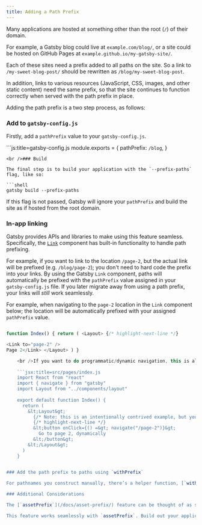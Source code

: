 ```yaml
---
title: Adding a Path Prefix
---
```


Many applications are hosted at something other than the root (`/`) of their domain.

For example, a Gatsby blog could live at `example.com/blog/`, or a site could be hosted on GitHub Pages at `example.github.io/my-gatsby-site/`.

Each of these sites need a prefix added to all paths on the site. So a link to `/my-sweet-blog-post/` should be rewritten as `/blog/my-sweet-blog-post`.

In addition, links to various resources (JavaScript, CSS, images, and other static content) need the same prefix, so that the site continues to function correctly when served with the path prefix in place.

Adding the path prefix is a two step process, as follows:

### Add to `gatsby-config.js`

Firstly, add a `pathPrefix` value to your `gatsby-config.js`.

```js:title=gatsby-config.js module.exports = { pathPrefix: `/blog`, }

    <br />### Build
    
    The final step is to build your application with the `--prefix-paths` flag, like so:
    
    ```shell
    gatsby build --prefix-paths
    

If this flag is not passed, Gatsby will ignore your `pathPrefix` and build the site as if hosted from the root domain.

### In-app linking

Gatsby provides APIs and libraries to make using this feature seamless. Specifically, the [`Link`](/docs/gatsby-link/) component has built-in functionality to handle path prefixing.

For example, if you want to link to the location `/page-2`, but the actual link will be prefixed (e.g. `/blog/page-2`); you don't need to hard code the prefix into your links. By using the Gatsby `Link` component, paths will automatically be prefixed with the `pathPrefix` value assigned in your `gatsby-config.js` file. If you later migrate away from using a path prefix, your links will *still* work seamlessly.

For example, when navigating to the `page-2` location in the `Link` component below; the location will be automatically prefixed with your assigned `pathPrefix` value.

```jsx:title=src/pages/index.js import React from "react" import { Link } from "gatsby" import Layout from "../components/layout"

function Index() { return ( <Layout> {/* highlight-next-line */} 

<Link to="page-2" />
Page 2</Link> </Layout> ) }

    <br />If you want to do programmatic/dynamic navigation, this is also possible! Expose the Gatsby `navigate` helper, and this too automatically handles path prefixing.
    
    ```jsx:title=src/pages/index.js
    import React from "react"
    import { navigate } from "gatsby"
    import Layout from "../components/layout"
    
    export default function Index() {
      return (
        &lt;Layout&gt;
          {/* Note: this is an intentionally contrived example, but you get the idea! */}
          {/* highlight-next-line */}
          &lt;button onClick={() =&gt; navigate("/page-2")}&gt;
            Go to page 2, dynamically
          &lt;/button&gt;
        &lt;/Layout&gt;
      )
    }
    

### Add the path prefix to paths using `withPrefix`

For pathnames you construct manually, there’s a helper function, [`withPrefix`](/docs/gatsby-link/#add-the-path-prefix-to-paths-using-withprefix) that prepends your path prefix in production (but doesn’t during development where paths don’t need prefixed).

### Additional Considerations

The [`assetPrefix`](/docs/asset-prefix/) feature can be thought of as semi-related to this feature. That feature allows your assets (non-HTML files, e.g. images, JavaScript, etc.) to be hosted on a separate domain, for example a CDN.

This feature works seamlessly with `assetPrefix`. Build out your application with the `--prefix-paths` flag and you'll be well on your way to hosting an application with its assets hosted on a CDN, and its core functionality available behind a path prefix.